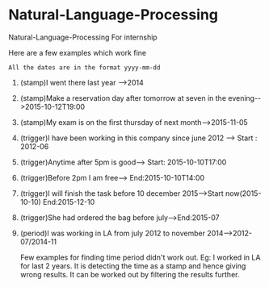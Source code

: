 # Natural-Language-Processing
Natural-Language-Processing For internship

Here are a few examples which work fine

	All the dates are in the format yyyy-mm-dd

1. (stamp)I went there last year -->2014
2. (stamp)Make a reservation day after tomorrow at seven in the evening-->2015-10-12T19:00
3. (stamp)My exam is on the first thursday of next month-->2015-11-05
4. (trigger)I have been working in this company since june 2012 --> Start : 2012-06
5. (trigger)Anytime after 5pm is good--> Start: 2015-10-10T17:00
6. (trigger)Before 2pm I am free--> End:2015-10-10T14:00
7. (trigger)I will finish the task before 10 december 2015-->Start now(2015-10-10) End:2015-12-10
8. (trigger)She had ordered the bag before july-->End:2015-07
9. (period)I was working in LA from july 2012 to november 2014-->2012-07/2014-11


	Few examples for finding time period didn't work out. Eg: I worked in LA for last 2 years.
	It is detecting the time as a stamp and hence giving wrong results. 
	It can be worked out by filtering the results further. 
